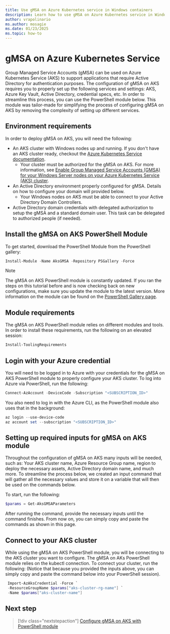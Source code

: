 ```yaml
---
title: Use gMSA on Azure Kubernetes service in Windows containers
description: Learn how to use gMSA on Azure Kubernetes service in Windows containers.
author: vrapolinario
ms.author: mosagie
ms.date: 01/23/2025
ms.topic: how-to
---
```


# gMSA on Azure Kubernetes Service

Group Managed Service Accounts (gMSA) can be used on Azure Kubernetes Service (AKS) to support applications that require Active Directory for authentication purposes. The configuration of gMSA on AKS requires you to properly set up the following services and settings: AKS, Azure Key Vault, Active Directory, credential specs, etc. In order to streamline this process, you can use the PowerShell module below. This module was tailor-made for simplifying the process of configuring gMSA on AKS by removing the complexity of setting up different services.

## Environment requirements

In order to deploy gMSA on AKS, you will need the following:

- An AKS cluster with Windows nodes up and running. If you don't have an AKS cluster ready, checkout the [Azure Kubernetes Service documentation](/azure/aks/windows-container-cli).
  - Your cluster must be authorized for the gMSA on AKS. For more information, see [Enable Group Managed Service Accounts (GMSA) for your Windows Server nodes on your Azure Kubernetes Service (AKS) cluster](/azure/aks/use-group-managed-service-accounts).
- An Active Directory environment properly configured for gMSA. Details on how to configure your domain will provided below.
  - Your Windows nodes on AKS must be able to connect to your Active Directory Domain Controllers.
- Active Directory domain credentials with delegated authorization to setup the gMSA and a standard domain user. This task can be delegated to authorized people (if needed).

## Install the gMSA on AKS PowerShell Module

To get started, download the PowerShell Module from the PowerShell gallery:

   ```powershell
   Install-Module -Name AksGMSA -Repository PSGallery -Force
   ```

>[!NOTE]
>The gMSA on AKS PowerShell module is constantly updated. If you ran the steps on this tutorial before and is now checking back on new configurations, make sure you update the module to the latest version. More information on the module can be found on the [PowerShell Gallery page](https://www.powershellgallery.com/packages/AksGMSA/).

## Module requirements

The gMSA on AKS PowerShell module relies on different modules and tools. In order to install these requirements, run the following on an elevated session:

   ```powershell
   Install-ToolingRequirements
   ```

## Login with your Azure credential

You will need to be logged in to Azure with your credentials for the gMSA on AKS PowerShell module to properly configure your AKS cluster. To log into Azure via PowerShell, run the following:

   ```powershell
   Connect-AzAccount -DeviceCode -Subscription "<SUBSCRIPTION_ID>"
   ```

You also need to log in with the Azure CLI, as the PowerShell module also uses that in the background:

   ```powershell
   az login --use-device-code
   az account set --subscription "<SUBSCRIPTION_ID>"
   ```

## Setting up required inputs for gMSA on AKS module

Throughout the configuration of gMSA on AKS many inputs will be needed, such as: Your AKS cluster name, Azure Resource Group name, region to deploy the necessary assets, Active Directory domain name, and much more. To streamline the process below, we created an input command that will gather all the necessary values and store it on a variable that will then be used on the commands below.

To start, run the following:

   ```powershell
   $params = Get-AksGMSAParameters
   ```

After running the command, provide the necessary inputs until the command finishes. From now on, you can simply copy and paste the commands as shown in this page.

## Connect to your AKS cluster

While using the gMSA on AKS PowerShell module, you will be connecting to the AKS cluster you want to configure. The gMSA on AKs PowerShell module relies on the kubectl connection. To connect your cluster, run the following: (Notice that because you provided the inputs above, you can simply copy and paste the command below into your PowerShell session).

   ```powershell
    Import-AzAksCredential -Force `
    -ResourceGroupName $params["aks-cluster-rg-name"] `
    -Name $params["aks-cluster-name"]
   ```

## Next step

> [!div class="nextstepaction"]
> [Configure gMSA on AKS with PowerShell module](./configure-gmsa-ps-module.md)
